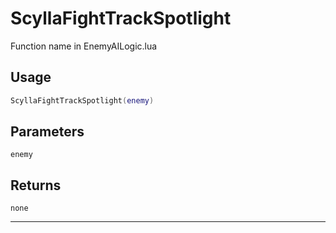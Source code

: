 # ScyllaFightTrackSpotlight
Function name in EnemyAILogic.lua
## Usage
```lua
ScyllaFightTrackSpotlight(enemy)
```
## Parameters
`enemy`
## Returns
`none`

---